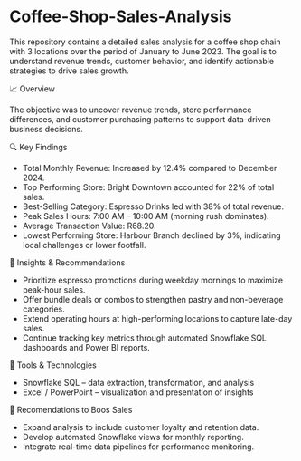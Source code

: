 # Coffee-Shop-Sales-Analysis
This repository contains a detailed sales analysis for a coffee shop chain with 3 locations over the period of January to June 2023. The goal is to understand revenue trends, customer behavior, and identify actionable strategies to drive sales growth.


📈 Overview

The objective was to uncover revenue trends, store performance differences, and customer purchasing patterns to support data-driven business decisions.

🔍 Key Findings

- Total Monthly Revenue: Increased by 12.4% compared to December 2024.
- Top Performing Store: Bright Downtown accounted for 22% of total sales.
- Best-Selling Category: Espresso Drinks led with 38% of total revenue.
- Peak Sales Hours: 7:00 AM – 10:00 AM (morning rush dominates).
- Average Transaction Value: R68.20.
- Lowest Performing Store: Harbour Branch declined by 3%, indicating local challenges or lower footfall.

🧠 Insights & Recommendations

- Prioritize espresso promotions during weekday mornings to maximize peak-hour sales.
- Offer bundle deals or combos to strengthen pastry and non-beverage categories.
- Extend operating hours at high-performing locations to capture late-day sales.
- Continue tracking key metrics through automated Snowflake SQL dashboards and Power BI reports.

🧰 Tools & Technologies

- Snowflake SQL – data extraction, transformation, and analysis
- Excel / PowerPoint – visualization and presentation of insights

🎯 Recomendations to Boos Sales

- Expand analysis to include customer loyalty and retention data.
- Develop automated Snowflake views for monthly reporting.
- Integrate real-time data pipelines for performance monitoring.
